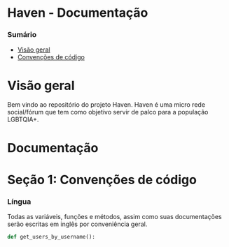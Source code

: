 # Haven - Documentação

### Sumário

* [Visão geral](#visão-geral)
* [Convenções de código](#convenções-de-código)

# Visão geral

Bem vindo ao repositório do projeto Haven. Haven é uma micro rede social/fórum que tem como objetivo servir de palco para a população LGBTQIA+.

# Documentação

# Seção 1: Convenções de código

### Língua
Todas as variáveis, funções e métodos, assim como suas documentações serão escritas em inglês por conveniência geral.

```python
def get_users_by_username():
```

